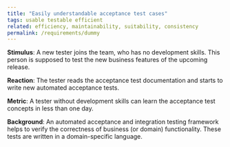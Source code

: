 ```yaml
---
title: "Easily understandable acceptance test cases"
tags: usable testable efficient
related: efficiency, maintainability, suitability, consistency
permalink: /requirements/dummy
---
```


<div class="quality-requirement" markdown="1">


**Stimulus**: A new tester joins the team, who has no development skills. This person is supposed to test the new business features of the upcoming release.

**Reaction**: The tester reads the acceptance test documentation and starts to write new automated acceptance tests.

**Metric**: A tester without development skills can learn the acceptance test concepts in less than one day.

**Background**: An automated acceptance and integration testing framework helps to verify the correctness of business (or domain) functionality. These tests are written in a domain-specific language.
</div><br>





